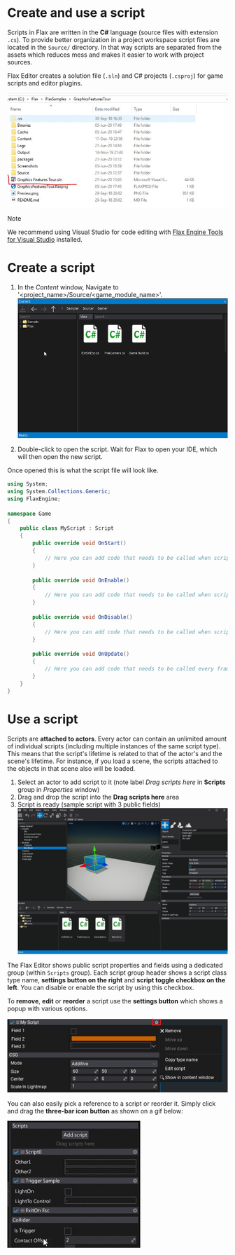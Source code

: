 # Create and use a script

Scripts in Flax are written in the **C#** language (source files with extension `.cs`).
To provide better organization in a project workspace script files are located in the `Source/` directory.
In that way scripts are separated from the assets which reduces mess and makes it easier to work with project sources.

Flax Editor creates a solution file (`.sln`) and C# projects (`.csproj`) for game scripts and editor plugins.

![Workspace](media/scripts-workspace.jpg)

> [!Note]
> We recommend using Visual Studio for code editing with [Flax Engine Tools for Visual Studio](https://marketplace.visualstudio.com/items?itemName=Flax.FlaxVS) installed.

# Create a script

1. In the *Content* window, Navigate to '&lt;project_name&gt;/Source/&lt;game_module_name&gt;'.
	<br>![Step 1](media/new-script.gif)
	
2. Double-click to open the script. Wait for Flax to open your IDE, which will then open the new script.

Once opened this is what the script file will look like.
```cs
using System;
using System.Collections.Generic;
using FlaxEngine;

namespace Game
{
    public class MyScript : Script
    {
        public override void OnStart()
        {
            // Here you can add code that needs to be called when script is created, just before the first game update
        }

        public override void OnEnable()
        {
            // Here you can add code that needs to be called when script is enabled (eg. register for events)
        }

        public override void OnDisable()
        {
            // Here you can add code that needs to be called when script is disabled (eg. unregister from events)
        }

        public override void OnUpdate()
        {
            // Here you can add code that needs to be called every frame
        }
    }
}
```

# Use a script

Scripts are **attached to actors**. Every actor can contain an unlimited amount of individual scripts (including multiple instances of the same script type). This means that the script's lifetime is related to that of the actor's and the scene's lifetime. For instance, if you load a scene, the scripts attached to the objects in that scene also will be loaded.

1. Select an actor to add script to it (note label *Drag scripts here* in **Scripts** group in *Properties* window)
2. Drag and drop the script into the **Drag scripts here** area
3. Script is ready (sample script with 3 public fields)
   <br>![Step 1](media/attach-script.gif)

The Flax Editor shows public script properties and fields using a dedicated group (within `Scripts` group). Each script group header shows a script class type name, **settings button on the right** and **script toggle checkbox on the left**. You can disable or enable the script by using this checkbox.

To **remove**, **edit** or **reorder** a script use the **settings button** which shows a popup with various options.

![Script settings](media/script-settings.png)

You can also easily pick a reference to a script or reorder it. Simply click and drag the **three-bar icon button** as shown on a gif below:

![Reorder Script](media/script-reorder-with-drag.gif)
